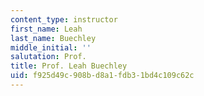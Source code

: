 ```yaml
---
content_type: instructor
first_name: Leah
last_name: Buechley
middle_initial: ''
salutation: Prof.
title: Prof. Leah Buechley
uid: f925d49c-908b-d8a1-fdb3-1bd4c109c62c
---
```

